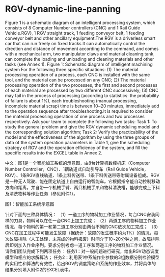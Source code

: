 # RGV-dynamic-line-panning
Figure 1 is a schematic diagram of an intelligent processing system, which consists of 8 Computer Number controllers (CNC) and 1 Rail Guide Vehicle.RGV), 1 RGV straight track, 1 feeding conveyor belt, 1 feeding conveyor belt and other ancillary equipment.The RGV is a driverless smart car that can run freely on fixed tracks.It can automatically control the direction and distance of movement according to the command, and comes with a mechanical arm, two manipulator claws and material cleaning tank, can complete the loading and unloading and cleaning materials and other tasks (see Annex 1). Figure 1: Schematic diagram of intelligent machining system For the following three specific situations: (1) The material processing operation of a process, each CNC is installed with the same tool, and the material can be processed on any CNC; (2) The material processing operation of the two processes, the first and second processes of each material are processed by two different CNC successively; (3) CNC may fail in the process of processing (according to statistics: the probability of failure is about 1%), each troubleshooting (manual processing, incomplete material scrap) time is between 10~20 minutes, immediately add to the operation sequence after troubleshooting.It is required to consider the material processing operation of one process and two processes respectively. Ask your team to complete the following two tasks: Task 1: To study the general problem and give the RGV dynamic scheduling model and the corresponding solution algorithm; Task 2: Verify the practicability of the model and the effectiveness of the algorithm by using the three groups of data of the system operation parameters in Table 1, give the scheduling strategy of RGV and the operation efficiency of the system, and fill the specific results into the EXCEL table in Annex 2.

中文：图1是一个智能加工系统的示意图，由8台计算机数控机床（Computer Number Controller，CNC）、1辆轨道式自动引导车（Rail Guide Vehicle，RGV）、1条RGV直线轨道、1条上料传送带、1条下料传送带等附属设备组成。RGV是一种无人驾驶、能在固定轨道上自由运行的智能车。它根据指令能自动控制移动方向和距离，并自带一个机械手臂、两只机械手爪和物料清洗槽，能够完成上下料及清洗物料等作业任务（参见附件1）。

图1：智能加工系统示意图

针对下面的三种具体情况：
（1）一道工序的物料加工作业情况，每台CNC安装同样的刀具，物料可以在任一台CNC上加工完成；
（2）两道工序的物料加工作业情况，每个物料的第一和第二道工序分别由两台不同的CNC依次加工完成；
（3）CNC在加工过程中可能发生故障（据统计：故障的发生概率约为1%）的情况，每次故障排除（人工处理，未完成的物料报废）时间介于10~20分钟之间，故障排除后即刻加入作业序列。要求分别考虑一道工序和两道工序的物料加工作业情况。
请你们团队完成下列两项任务：
任务1：对一般问题进行研究，给出RGV动态调度模型和相应的求解算法；
任务2：利用表1中系统作业参数的3组数据分别检验模型的实用性和算法的有效性，给出RGV的调度策略和系统的作业效率，并将具体的结果分别填入附件2的EXCEL表中。
